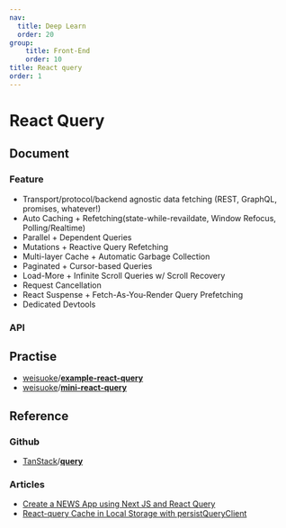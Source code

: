 ```yaml
---
nav:
  title: Deep Learn
  order: 20
group:
	title: Front-End
	order: 10
title: React query
order: 1
---
```


# React Query

## Document

### Feature

- Transport/protocol/backend agnostic data fetching (REST, GraphQL, promises, whatever!)
- Auto Caching + Refetching(state-while-revaildate, Window Refocus, Polling/Realtime)
- Parallel + Dependent Queries
- Mutations + Reactive Query Refetching
- Multi-layer Cache + Automatic Garbage Collection
- Paginated + Cursor-based Queries
- Load-More + Infinite Scroll Queries w/ Scroll Recovery
- Request Cancellation
- React Suspense + Fetch-As-You-Render Query Prefetching
- Dedicated Devtools

### API

## Practise

- [weisuoke](https://github.com/weisuoke)/**[example-react-query](https://github.com/weisuoke/example-react-query)**
- [weisuoke](https://github.com/weisuoke)/**[mini-react-query](https://github.com/weisuoke/mini-react-query)**

## Reference

### Github

- [TanStack](https://github.com/TanStack?type=source)/**[query](https://github.com/TanStack/query)**

### Articles

- [Create a NEWS App using Next JS and React Query](https://medium.com/@codewithmarish/create-a-news-app-using-next-js-and-react-query-f1c99deb1188?source=explore---------10-98--------------------b8d9f5db_d5c9_4494_9944_e5887e5f1009-------15)
- [React-query Cache in Local Storage with persistQueryClient](https://medium.com/@radzion/react-query-cache-in-local-storage-with-persistqueryclient-d0fc95c5e9d3?source=topics_v2---------21-89--------------------55804cf4_3a24_4748_b1e1_7413f0d766c6-------19)

